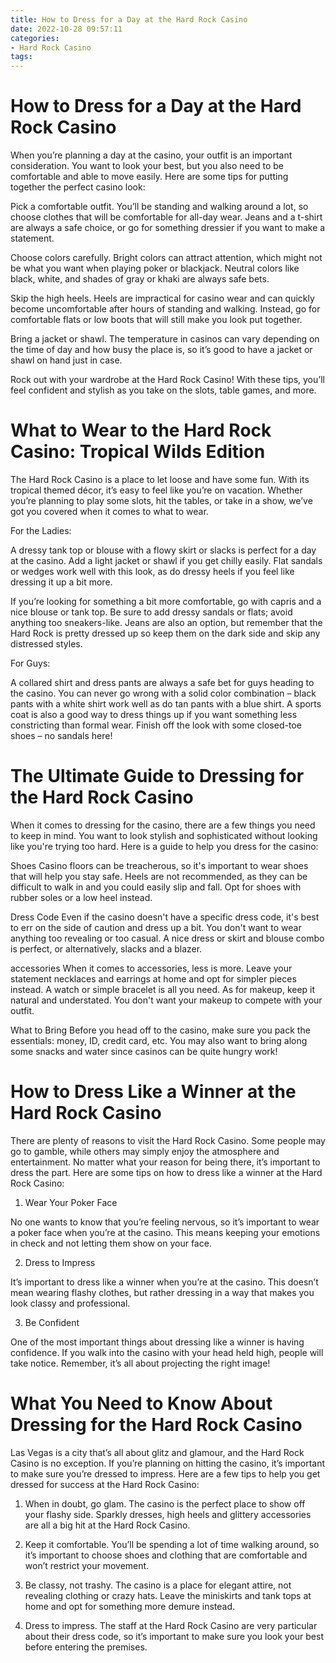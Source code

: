 ```yaml
---
title: How to Dress for a Day at the Hard Rock Casino
date: 2022-10-28 09:57:11
categories:
- Hard Rock Casino
tags:
---
```



#  How to Dress for a Day at the Hard Rock Casino

When you’re planning a day at the casino, your outfit is an important consideration. You want to look your best, but you also need to be comfortable and able to move easily. Here are some tips for putting together the perfect casino look:

Pick a comfortable outfit. You’ll be standing and walking around a lot, so choose clothes that will be comfortable for all-day wear. Jeans and a t-shirt are always a safe choice, or go for something dressier if you want to make a statement.

Choose colors carefully. Bright colors can attract attention, which might not be what you want when playing poker or blackjack. Neutral colors like black, white, and shades of gray or khaki are always safe bets.

Skip the high heels. Heels are impractical for casino wear and can quickly become uncomfortable after hours of standing and walking. Instead, go for comfortable flats or low boots that will still make you look put together.

Bring a jacket or shawl. The temperature in casinos can vary depending on the time of day and how busy the place is, so it’s good to have a jacket or shawl on hand just in case.

Rock out with your wardrobe at the Hard Rock Casino! With these tips, you’ll feel confident and stylish as you take on the slots, table games, and more.

#  What to Wear to the Hard Rock Casino: Tropical Wilds Edition

The Hard Rock Casino is a place to let loose and have some fun. With its tropical themed décor, it’s easy to feel like you’re on vacation. Whether you’re planning to play some slots, hit the tables, or take in a show, we’ve got you covered when it comes to what to wear.

For the Ladies:

A dressy tank top or blouse with a flowy skirt or slacks is perfect for a day at the casino. Add a light jacket or shawl if you get chilly easily. Flat sandals or wedges work well with this look, as do dressy heels if you feel like dressing it up a bit more.

If you’re looking for something a bit more comfortable, go with capris and a nice blouse or tank top. Be sure to add dressy sandals or flats; avoid anything too sneakers-like. Jeans are also an option, but remember that the Hard Rock is pretty dressed up so keep them on the dark side and skip any distressed styles.

For Guys:

A collared shirt and dress pants are always a safe bet for guys heading to the casino. You can never go wrong with a solid color combination – black pants with a white shirt work well as do tan pants with a blue shirt. A sports coat is also a good way to dress things up if you want something less constricting than formal wear. Finish off the look with some closed-toe shoes – no sandals here!

#  The Ultimate Guide to Dressing for the Hard Rock Casino

When it comes to dressing for the casino, there are a few things you need to keep in mind. You want to look stylish and sophisticated without looking like you're trying too hard. Here is a guide to help you dress for the casino:

Shoes
Casino floors can be treacherous, so it's important to wear shoes that will help you stay safe. Heels are not recommended, as they can be difficult to walk in and you could easily slip and fall. Opt for shoes with rubber soles or a low heel instead.

Dress Code
Even if the casino doesn't have a specific dress code, it's best to err on the side of caution and dress up a bit. You don't want to wear anything too revealing or too casual. A nice dress or skirt and blouse combo is perfect, or alternatively, slacks and a blazer.

 accessories
When it comes to accessories, less is more. Leave your statement necklaces and earrings at home and opt for simpler pieces instead. A watch or simple bracelet is all you need. As for makeup, keep it natural and understated. You don't want your makeup to compete with your outfit.

What to Bring
Before you head off to the casino, make sure you pack the essentials: money, ID, credit card, etc. You may also want to bring along some snacks and water since casinos can be quite hungry work!

#  How to Dress Like a Winner at the Hard Rock Casino

There are plenty of reasons to visit the Hard Rock Casino. Some people may go to gamble, while others may simply enjoy the atmosphere and entertainment. No matter what your reason for being there, it’s important to dress the part. Here are some tips on how to dress like a winner at the Hard Rock Casino:

1. Wear Your Poker Face

No one wants to know that you’re feeling nervous, so it’s important to wear a poker face when you’re at the casino. This means keeping your emotions in check and not letting them show on your face.

2. Dress to Impress

It’s important to dress like a winner when you’re at the casino. This doesn’t mean wearing flashy clothes, but rather dressing in a way that makes you look classy and professional.

3. Be Confident

One of the most important things about dressing like a winner is having confidence. If you walk into the casino with your head held high, people will take notice. Remember, it’s all about projecting the right image!

#  What You Need to Know About Dressing for the Hard Rock Casino

Las Vegas is a city that’s all about glitz and glamour, and the Hard Rock Casino is no exception. If you’re planning on hitting the casino, it’s important to make sure you’re dressed to impress. Here are a few tips to help you get dressed for success at the Hard Rock Casino:

1. When in doubt, go glam. The casino is the perfect place to show off your flashy side. Sparkly dresses, high heels and glittery accessories are all a big hit at the Hard Rock Casino.

2. Keep it comfortable. You’ll be spending a lot of time walking around, so it’s important to choose shoes and clothing that are comfortable and won’t restrict your movement.

3. Be classy, not trashy. The casino is a place for elegant attire, not revealing clothing or crazy hats. Leave the miniskirts and tank tops at home and opt for something more demure instead.

4. Dress to impress. The staff at the Hard Rock Casino are very particular about their dress code, so it’s important to make sure you look your best before entering the premises.